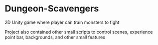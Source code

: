 # Dungeon-Scavengers
2D Unity game where player can train monsters to fight

Project also contained other small scripts to control scenes, experience point bar, backgrounds, and other small features


